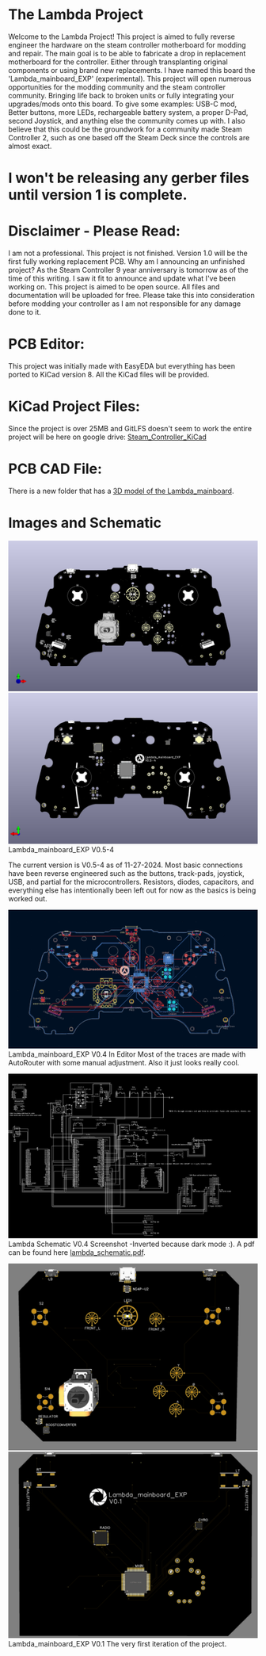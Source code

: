 # The Lambda Project

Welcome to the Lambda Project! 
This project is aimed to fully reverse engineer the hardware on the steam controller motherboard for modding and repair. The main goal is to be able to fabricate a drop in replacement motherboard for the controller. Either through transplanting original components or using brand new replacements. I have named this board the 'Lambda_mainboard_EXP' (experimental). This project will open numerous opportunities for the modding community and the steam controller community. Bringing life back to broken units or fully integrating your upgrades/mods onto this board. To give some examples: USB-C mod, Better buttons, more LEDs, rechargeable battery system, a proper D-Pad, second Joystick, and anything else the community comes up with. I also believe that this could be the groundwork for a community made Steam Controller 2, such as one based off the Steam Deck since the controls are almost exact. 

# I won't be releasing any gerber files until version 1 is complete. 

# Disclaimer - Please Read:
I am not a professional. This project is not finished. Version 1.0 will be the first fully working replacement PCB. Why am I announcing an unfinished project? As the Steam Controller 9 year anniversary is tomorrow as of the time of this writing. I saw it fit to announce and update what I've been working on. This project is aimed to be open source. All files and documentation will be uploaded for free. Please take this into consideration before modding your controller as I am not responsible for any damage done to it.

# PCB Editor:
This project was initially made with EasyEDA but everything has been ported to KiCad version 8. All the KiCad files will be provided.

# KiCad Project Files:
Since the project is over 25MB and GitLFS doesn't seem to work the entire project will be here on google drive: [Steam_Controller_KiCad](https://drive.google.com/drive/folders/1pgKrxKx-PQnyL5enbXCNOBBvkrO6b2vu?usp=sharing)

# PCB CAD File:
There is a new folder that has a [3D model of the Lambda_mainboard](/PCB_CAD).

# Images and Schematic
![](Images/Steam_ControllerFront.png)
![](Images/Steam_ControllerBack.png)
Lambda_mainboard_EXP V0.5-4

The current version is V0.5-4 as of 11-27-2024. Most basic connections have been reverse engineered such as the buttons, track-pads, joystick, USB, and partial for the microcontrollers. Resistors, diodes, capacitors, and everything else has intentionally been left out for now as the basics is being worked out.



![](attachment/c0cb34098950b1e2c450dc545c308052.png)
Lambda_mainboard_EXP V0.4 In Editor
Most of the traces are made with AutoRouter with some manual adjustment. Also it just looks really cool.

![](attachment/6aab1f713e77da4a4bc93c133fc36ce6.png)
Lambda Schematic V0.4 Screenshot -Inverted because dark mode :).
A pdf can be found here [lambda_schematic.pdf](/Lambda_Project/lambda_schematic_V0.5-4.pdf).



![](attachment/6b1842ab9c7c6d4cac65b7093ad73d42.png)
![](attachment/febcbdb7a4f980bb32da93c9235776ab.png)
Lambda_mainboard_EXP V0.1
The very first iteration of the project.  


